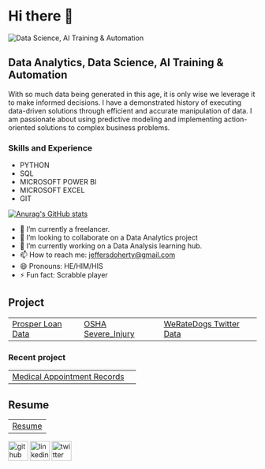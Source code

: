 # Hi there 👋  
![Data Science, AI Training & Automation](https://media.licdn.com/dms/image/D4D16AQEXrSJ5yFbEHg/profile-displaybackgroundimage-shrink_350_1400/0/1671112345618?e=1701907200&v=beta&t=o_09HilD-eDzeabv6YHug6dZj36Wg8mLduYhvxwgTAU)
## Data Analytics, Data Science, AI Training & Automation
With so much data being generated in this age, it is only wise we leverage it to make informed decisions. I have a demonstrated history of executing data-driven solutions through efficient and accurate manipulation of data. I am passionate about using predictive modeling and implementing action-oriented solutions to complex business problems.


### Skills and Experience
- PYTHON
- SQL
- MICROSOFT POWER BI
- MICROSOFT EXCEL
- GIT


[![Anurag's GitHub stats](https://github-readme-stats.vercel.app/api?username=thetundedoherty)](https://github.com/anuraghazra/github-readme-stats)

- 🔭 I’m currently a freelancer. 
- 👯 I’m looking to collaborate on a Data Analytics project 
- 🤔 I’m currently working on a Data Analysis learning hub. 
- 📫 How to reach me: jeffersdoherty@gmail.com 
- 😄 Pronouns: HE/HIM/HIS 
- ⚡ Fun fact: Scrabble player 

## Project  

|  |   |    |
|:-|:--|:---|
|[Prosper Loan Data](https://github.com/thetundedoherty/LoanProsper) |[OSHA Severe_Injury](https://github.com/thetundedoherty/Severe_Injury)| [WeRateDogs Twitter Data](https://github.com/thetundedoherty/WeRateDogs-Twitter-data) 

### Recent project
|  |   |
|:-|:--|
|[Medical Appointment Records](https://github.com/thetundedoherty/Investigation-of-medical-appointment-records-in-Brazil) | |[Employee_Attrition](https://github.com/thetundedoherty/Employee_Attrition)
## Resume
|  | 
|:-|
| [Resume](https://github.com/thetundedoherty/thetundedoherty/blob/main/resume.Tunde.pdf)| 


[<img src='https://cdn.jsdelivr.net/npm/simple-icons@3.0.1/icons/github.svg' alt='github' height='40'>](https://github.com/thetundedoherty) 
[<img src='https://cdn.jsdelivr.net/npm/simple-icons@3.0.1/icons/linkedin.svg' alt='linkedin' height='40'>](https://www.linkedin.com/in/thetundedoherty/) 
[<img src='https://cdn.jsdelivr.net/npm/simple-icons@3.0.1/icons/twitter.svg' alt='twitter' height='40'>](https://twitter.com/thetundedoherty)  








